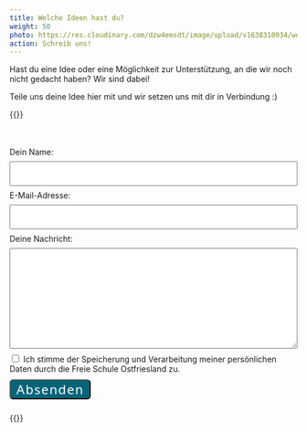 ```yaml
---
title: Welche Ideen hast du?
weight: 50
photo: https://res.cloudinary.com/dzw4emsdt/image/upload/v1638310934/website/AdobeStock_164367110_oce42l.webp
action: Schreib uns!
---
```


Hast du  eine Idee oder eine Möglichkeit zur Unterstützung, an die wir noch nicht gedacht haben? Wir sind dabei!

<!--more-->

Teile uns deine Idee hier mit und wir setzen uns mit dir in Verbindung :)

{{<rawhtml>}}
<span>
<style> 
input[type=text] {
  width: 100%;
  padding: 12px 20px;
  margin: 8px 0;
  box-sizing: border-box;
}
input[type=email] {
  width: 100%;
  padding: 12px 20px;
  margin: 8px 0;
  box-sizing: border-box;
}
checkbox {
  width: auto;
  float: left;
  padding: 12px 20px;
  margin: 8px 4px;
  box-sizing: border-box;
}
textarea {
  width: 100%;
  padding: 12px 20px;
  margin: 8px 0;
  box-sizing: border-box;
}
button {
    font-family: "CCSignLanguage Regular", system-ui!important;
    letter-spacing: 0.07em;    
    background-color:#056478 !important;
    color:white;
    margin: 10px 10px 10px 0;
    font-size: 1.4rem;
    padding: 0 10px 0 10px;
    border-radius: 6px;
}
</style>
<form id="ideas" method="POST" data-netlify="true"  action="/thanks">
  <p style="visibility:hidden;">
    <label>Don’t fill this out if you’re human: <input name="bot-field" /></label>
  </p>  
  <label for="name">Dein Name:</label>
  <input type="text" name="name" required>
  <label for="email">E-Mail-Adresse:</label>
  <input type="email" name="email" required>
  <label for="message">Deine Nachricht:</label>
  <textarea name="message" rows="10" cols="30" form="ideas"></textarea>  
  <input type="checkbox" name=privacy value="x" required> Ich stimme der Speicherung und Verarbeitung meiner persönlichen Daten durch die Freie Schule Ostfriesland zu.<br/>
  <button type="submit">Absenden</button>
</form>
</span>
{{</rawhtml>}}